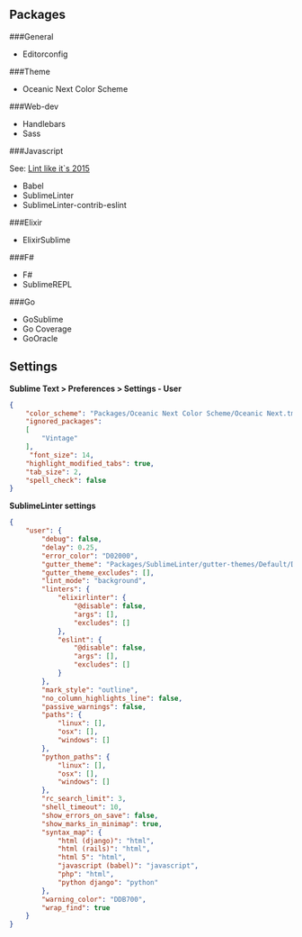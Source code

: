 Packages
--------
###General
- Editorconfig

###Theme
- Oceanic Next Color Scheme

###Web-dev
- Handlebars
- Sass

###Javascript

See: [Lint like it`s 2015](https://medium.com/@dan_abramov/lint-like-it-s-2015-6987d44c5b48)

- Babel
- SublimeLinter
- SublimeLinter-contrib-eslint

###Elixir
- ElixirSublime

###F&#35;
- F&#35;
- SublimeREPL

###Go

- GoSublime
- Go Coverage
- GoOracle

Settings
--------

**Sublime Text > Preferences > Settings - User**

```json
{
    "color_scheme": "Packages/Oceanic Next Color Scheme/Oceanic Next.tmTheme",
    "ignored_packages":
    [
        "Vintage"
    ],
     "font_size": 14,
    "highlight_modified_tabs": true,
    "tab_size": 2,
    "spell_check": false
}
```

**SublimeLinter settings**

```json
{
    "user": {
        "debug": false,
        "delay": 0.25,
        "error_color": "D02000",
        "gutter_theme": "Packages/SublimeLinter/gutter-themes/Default/Default.gutter-theme",
        "gutter_theme_excludes": [],
        "lint_mode": "background",
        "linters": {
            "elixirlinter": {
                "@disable": false,
                "args": [],
                "excludes": []
            },
            "eslint": {
                "@disable": false,
                "args": [],
                "excludes": []
            }
        },
        "mark_style": "outline",
        "no_column_highlights_line": false,
        "passive_warnings": false,
        "paths": {
            "linux": [],
            "osx": [],
            "windows": []
        },
        "python_paths": {
            "linux": [],
            "osx": [],
            "windows": []
        },
        "rc_search_limit": 3,
        "shell_timeout": 10,
        "show_errors_on_save": false,
        "show_marks_in_minimap": true,
        "syntax_map": {
            "html (django)": "html",
            "html (rails)": "html",
            "html 5": "html",
            "javascript (babel)": "javascript",
            "php": "html",
            "python django": "python"
        },
        "warning_color": "DDB700",
        "wrap_find": true
    }
}
```
